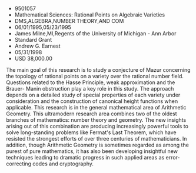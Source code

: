 
* 9501057
* Mathematical Sciences: Rational Points on Algebraic Varieties
* DMS,ALGEBRA,NUMBER THEORY,AND COM
* 06/01/1995,05/23/1995
* James Milne,MI,Regents of the University of Michigan - Ann Arbor
* Standard Grant
* Andrew G. Earnest
* 05/31/1998
* USD 38,000.00

The main goal of this research is to study a conjecture of Mazur concerning the
topology of rational points on a variety over the rational number field.
Questions related to the Hasse Principle, weak approximation and the Brauer-
Manin obstruction play a key role in this study. The approach depends on a
detailed study of special properties of each variety under consideration and the
construction of canonical height functions when applicable. This research is in
the general mathematical area of Arithmetic Geometry. This ultramodern research
area combines two of the oldest branches of mathematics: number theory and
geometry. The new insights arising out of this combination are producing
increasingly powerful tools to solve long-standing problems like Fermat's Last
Theorem, which have resisted the strongest efforts of over three centuries of
mathematicians. In addition, though Arithmetic Geometry is sometimes regarded as
among the purest of pure mathematics, it has also been developing insightful new
techniques leading to dramatic progress in such applied areas as error-
correcting codes and cryptography.
